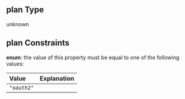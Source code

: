 ## plan Type

unknown

## plan Constraints

**enum**: the value of this property must be equal to one of the following values:

| Value      | Explanation |
| :--------- | :---------- |
| `"oauth2"` |             |
